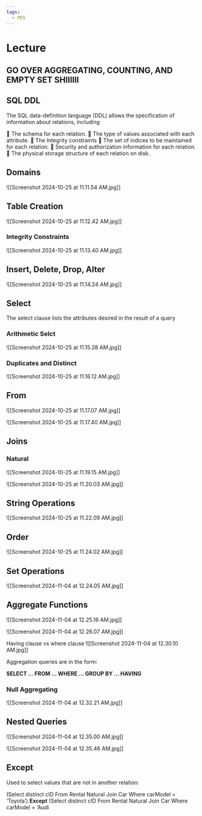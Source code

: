 ```yaml
---
tags:
  - PDS
---
```

# Lecture

## GO OVER AGGREGATING, COUNTING, AND EMPTY SET SHIIIIII

## SQL DDL

The SQL data-definition language (DDL) allows the specification of
information about relations, including

 The schema for each relation.
 The type of values associated with each attribute.
 The Integrity constraints
 The set of indices to be maintained for each relation.
 Security and authorization information for each relation.
 The physical storage structure of each relation on disk.

## Domains
![[Screenshot 2024-10-25 at 11.11.54 AM.jpg]]

## Table Creation
![[Screenshot 2024-10-25 at 11.12.42 AM.jpg]]

### Integrity Constraints
![[Screenshot 2024-10-25 at 11.13.40 AM.jpg]]

## Insert, Delete, Drop, Alter 

![[Screenshot 2024-10-25 at 11.14.24 AM.jpg]]

## Select

The select clause lists the attributes desired in the result of a query

### Arithmetic Selct
![[Screenshot 2024-10-25 at 11.15.38 AM.jpg]]

### Duplicates and Distinct
![[Screenshot 2024-10-25 at 11.16.12 AM.jpg]]

## From
![[Screenshot 2024-10-25 at 11.17.07 AM.jpg]]

![[Screenshot 2024-10-25 at 11.17.40 AM.jpg]]

## Joins

### Natural

![[Screenshot 2024-10-25 at 11.19.15 AM.jpg]]

![[Screenshot 2024-10-25 at 11.20.03 AM.jpg]]

## String Operations
![[Screenshot 2024-10-25 at 11.22.09 AM.jpg]]

## Order
![[Screenshot 2024-10-25 at 11.24.02 AM.jpg]]
## Set Operations

![[Screenshot 2024-11-04 at 12.24.05 AM.jpg]]

## Aggregate Functions

![[Screenshot 2024-11-04 at 12.25.16 AM.jpg]]

![[Screenshot 2024-11-04 at 12.26.07 AM.jpg]]

Having clause vs where clause
![[Screenshot 2024-11-04 at 12.30.10 AM.jpg]]

Aggregation queries are in the form:

**SELECT ... FROM ... WHERE ... GROUP BY ... HAVING**
### Null Aggregating

![[Screenshot 2024-11-04 at 12.32.21 AM.jpg]]

## Nested Queries

![[Screenshot 2024-11-04 at 12.35.00 AM.jpg]]

![[Screenshot 2024-11-04 at 12.35.46 AM.jpg]]


## Except

Used to select values that are not in another relation:

(Select distinct cID From Rental Natural Join Car Where carModel = ‘Toyota’) 
**Except** 
	(Select distinct cID From Rental Natural Join Car Where carModel = ‘Audi

